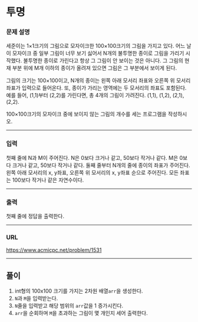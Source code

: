 # 투명

### 문제 설명

세준이는 1×1크기의 그림으로 모자이크한 100×100크기의 그림을 가지고 있다. 어느 날 이 모자이크 중 일부 그림이 너무 보기 싫어서 N개의 불투명한 종이로 그림을 가리기 시작했다. 불투명한 종이로 가린다고 항상 그 그림이 안 보이는 것은 아니다. 그 그림의 현재 부분 위에 M개 이하의 종이가 올려져 있으면 그림은 그 부분에서 보이게 된다.

그림의 크기는 100×100이고, N개의 종이는 왼쪽 아래 모서리 좌표와 오른쪽 위 모서리 좌표가 입력으로 들어온다. 또, 종이가 가리는 영역에는 두 모서리의 좌표도 포함된다. 예를 들어, (1,1)부터 (2,2)를 가린다면, 총 4개의 그림이 가려진다. (1,1), (1,2), (2,1), (2,2).

100×100크기의 모자이크 중에 보이지 않는 그림의 개수를 세는 프로그램을 작성하시오.

-----------
### 입력

첫째 줄에 N과 M이 주어진다. N은 0보다 크거나 같고, 50보다 작거나 같다. M은 0보다 크거나 같고, 50보다 작거나 같다. 둘째 줄부터 N개의 줄에 종이의 좌표가 주어진다. 왼쪽 아래 모서리의 x, y좌표, 오른쪽 위 모서리의 x, y좌표 순으로 주어진다. 모든 좌표는 100보다 작거나 같은 자연수이다.

-----------
### 출력

첫째 줄에 정답을 출력한다.

-----------
### URL

https://www.acmicpc.net/problem/1531

-----------
## 풀이
1. int형의 100x100 크기를 가지는 2차원 배열`arr`을 생성한다.
2. `N`과 `M`을 입력받는다.
3. `N`줄을 입력받고 해당 범위의 `arr`값을 1 증가시킨다.
4. `arr`을 순회하며 `M`을 초과하는 그림이 몇 개인지 세어 출력한다.